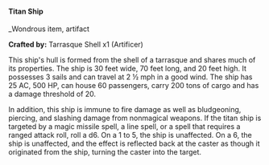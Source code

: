 #### Titan Ship
_Wondrous item, artifact

**Crafted by:** Tarrasque Shell x1 (Artificer)

This ship's hull is formed from the shell of a tarrasque and shares much of its properties. The ship is 30 feet wide, 70 feet long, and 20 feet high. It possesses 3 sails and can travel at 2 ½ mph in a good wind. The ship has 25 AC, 500 HP, can house 60 passengers, carry 200 tons of cargo and has a damage threshold of 20.

In addition, this ship is immune to fire damage as well as bludgeoning, piercing, and slashing damage from nonmagical weapons. If the titan ship is targeted by a magic missile spell, a line spell, or a spell that requires a ranged attack roll, roll a d6. On a 1 to 5, the ship is unaffected. On a 6, the ship is unaffected, and the effect is reflected back at the caster as though it originated from the ship, turning the caster into the target.